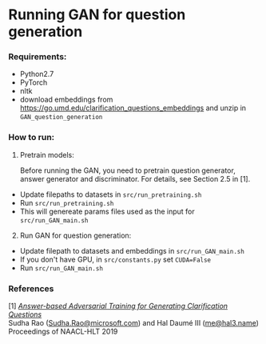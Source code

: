 # Running GAN for question generation

### Requirements:
* Python2.7
* PyTorch
* nltk
* download embeddings from https://go.umd.edu/clarification_questions_embeddings and unzip in `GAN_question_generation`

### How to run: 

1. Pretrain models: 

   Before running the GAN, you need to pretrain question generator, answer generator and discriminator. For details, see Section 2.5 in [1].
  * Update filepaths to datasets in `src/run_pretraining.sh`
* Run `src/run_pretraining.sh`
* This will genereate params files used as the input for `src/run_GAN_main.sh`

2. Run GAN for question generation:

* Update filepath to datasets and embeddings in `src/run_GAN_main.sh`
* If you don't have GPU, in `src/constants.py` set `CUDA=False`
* Run `src/run_GAN_main.sh`


### References

[1] <i><a href="https://www.aclweb.org/anthology/N19-1013">
Answer-based Adversarial Training for Generating Clarification Questions</a></i><br/>
Sudha Rao (Sudha.Rao@microsoft.com) and Hal Daumé III (me@hal3.name)<br/>
Proceedings of NAACL-HLT 2019
